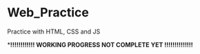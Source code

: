 # Web_Practice
Practice with HTML, CSS and JS

*****!!!!!!!!!!!! WORKING PROGRESS NOT COMPLETE YET !!!!!!!!!!!!!!****
